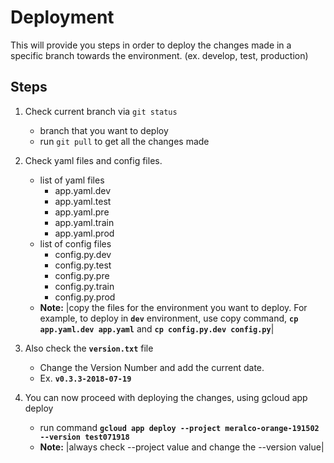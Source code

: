 # Deployment

This will provide you steps in order to deploy the changes made in a specific branch towards the environment. (ex. develop, test, production)

## Steps

 1. Check current branch via `git status`
	 - branch that you want to deploy
	 - run `git pull` to get all the changes made
 2.  Check yaml files and config files.
	 - list of yaml files
		 - app.yaml.dev
		 - app.yaml.test
		 - app.yaml.pre
		 - app.yaml.train
		 - app.yaml.prod
	 - list of config files
		 - config.py.dev
		 - config.py.test
		 - config.py.pre
		 - config.py.train
		 - config.py.prod
	 - **Note:** |copy the files for the environment you want to deploy. For example, to deploy in **`dev`** environment, use copy command,  **`cp app.yaml.dev app.yaml`** and **`cp config.py.dev config.py`**|

3. Also check the **`version.txt`** file
	- Change the Version Number and add the current date. 
	- Ex. **`v0.3.3-2018-07-19 `**

5. You can now proceed with deploying the changes, using gcloud app deploy
	- run command **`gcloud app deploy --project meralco-orange-191502 --version test071918`**
	- **Note:** |always check --project value and change the --version value|
